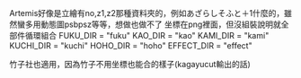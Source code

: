 Artemis好像是立繪有no,z1,z2那種資料夾的，例如あざらしそふと＋1什麼的，雖然蠻多用動態圖psbpsz等等，想做也做不了
坐標在png裡面，但沒組裝說明就全部件循環組合
FUKU_DIR = "fuku"
KAO_DIR = "kao"
KAMI_DIR = "kami"
KUCHI_DIR = "kuchi"
HOHO_DIR = "hoho"
EFFECT_DIR = "effect"

竹子社也適用，因為竹子不用坐標也能合的樣子(kagayucut輸出的話)
